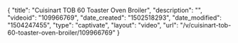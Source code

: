 {
    "title": "Cuisinart TOB 60 Toaster Oven Broiler",
    "description": "",
    "videoid": "109966769",
    "date_created": "1502518293",
    "date_modified": "1504247455",
    "type": "captivate",
    "layout": "video",
    "url": "\/v\/cuisinart-tob-60-toaster-oven-broiler\/109966769"
}